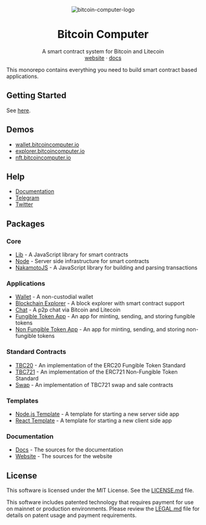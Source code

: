 <div align="center">
  <img src="imgs/bitcoin-computer@1x.png" alt="bitcoin-computer-logo" border="0" style="max-height: 180px"/>
  <h1>Bitcoin Computer</h1>
  <p>
     A smart contract system for Bitcoin and Litecoin<br />
    <a href="http://bitcoincomputer.io/">website</a> &#183; <a href="http://docs.bitcoincomputer.io/">docs</a>
</p>
</div>

This monorepo contains everything you need to build smart contract based applications.

## Getting Started

See [here](https://docs.bitcoincomputer.io/start/).

## Demos

- [wallet.bitcoincomputer.io](https://wallet.bitcoincomputer.io/)
- [explorer.bitcoincomputer.io](https://explorer.bitcoincomputer.io/)
- [nft.bitcoincomputer.io](https://nft.bitcoincomputer.io/)

## Help

- [Documentation](https://docs.bitcoincomputer.io/)
- [Telegram](https://t.me/thebitcoincomputer)
- [Twitter](https://twitter.com/TheBitcoinToken)

## Packages

### Core

- [Lib](https://github.com/bitcoin-computer/monorepo/tree/main/packages/lib#readme) - A JavaScript library for smart contracts
- [Node](https://github.com/bitcoin-computer/monorepo/tree/main/packages/node#readme) - Server side infrastructure for smart contracts
- [NakamotoJS](https://github.com/bitcoin-computer/monorepo/tree/main/packages/nakamotojs#readme) - A JavaScript library for building and parsing transactions

### Applications

- [Wallet](https://github.com/bitcoin-computer/monorepo/tree/main/packages/wallet#readme) - A non-custodial wallet
- [Blockchain Explorer](https://github.com/bitcoin-computer/monorepo/tree/main/packages/explorer#readme) - A block explorer with smart contract support
- [Chat](https://github.com/bitcoin-computer/monorepo/tree/main/packages/chat#readme) - A p2p chat via Bitcoin and Litecoin
- [Fungible Token App](https://github.com/bitcoin-computer/monorepo/tree/main/packages/ft#readme) - An app for minting, sending, and storing fungible tokens
- [Non Fungible Token App](https://github.com/bitcoin-computer/monorepo/tree/main/packages/nft#readme) - An app for minting, sending, and storing non-fungible tokens

### Standard Contracts

- [TBC20](https://github.com/bitcoin-computer/monorepo/tree/main/packages/TBC20#readme) - An implementation of the ERC20 Fungible Token Standard
- [TBC721](https://github.com/bitcoin-computer/monorepo/tree/main/packages/TBC721#readme) - An implementation of the ERC721 Non-Fungible Token Standard
- [Swap](https://github.com/bitcoin-computer/monorepo/tree/main/packages/swap#readme) - An implementation of TBC721 swap and sale contracts

### Templates

- [Node.js Template](https://github.com/bitcoin-computer/monorepo/tree/main/packages/nodejs-template#readme) - A template for starting a new server side app
- [React Template](https://github.com/bitcoin-computer/monorepo/tree/main/packages/cra-template#readme) - A template for starting a new client side app

### Documentation

- [Docs](https://github.com/bitcoin-computer/monorepo/tree/main/packages/docs#readme) - The sources for the documentation
- [Website](https://github.com/bitcoin-computer/monorepo/tree/main/packages/website#readme) - The sources for the website

## License

This software is licensed under the MIT License. See the [LICENSE.md](./LICENSE.md) file.

This software includes patented technology that requires payment for use on mainnet or production environments. Please review the [LEGAL.md](./LEGAL.md) file for details on patent usage and payment requirements.
